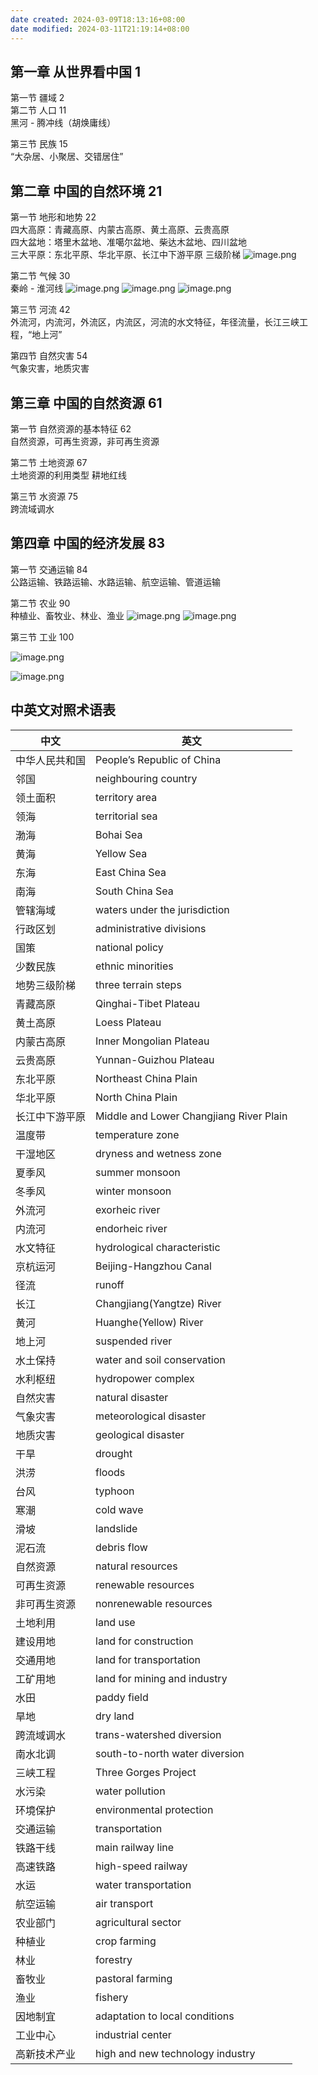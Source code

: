 ```yaml
---
date created: 2024-03-09T18:13:16+08:00
date modified: 2024-03-11T21:19:14+08:00
---
```


## 第一章 从世界看中国 1  

第一节 疆域 2  
第二节 人口 11  
黑河 - 腾冲线（胡焕庸线）

第三节 民族 15  
“大杂居、小聚居、交错居住”

## 第二章 中国的自然环境 21  

第一节 地形和地势 22  
四大高原：青藏高原、内蒙古高原、黄土高原、云贵高原  
四大盆地：塔里木盆地、准噶尔盆地、柴达木盆地、四川盆地  
三大平原：东北平原、华北平原、长江中下游平原
三级阶梯
![image.png](https://pictures-1323793543.cos.ap-nanjing.myqcloud.com/pics/20240309230459.png)

第二节 气候 30  
秦岭 - 淮河线
![image.png](https://pictures-1323793543.cos.ap-nanjing.myqcloud.com/pics/20240309230751.png)
![image.png](https://pictures-1323793543.cos.ap-nanjing.myqcloud.com/pics/20240309231409.png)
![image.png](https://pictures-1323793543.cos.ap-nanjing.myqcloud.com/pics/20240309231529.png)

第三节 河流 42  
外流河，内流河，外流区，内流区，河流的水文特征，年径流量，长江三峡工程，“地上河”

第四节 自然灾害 54  
气象灾害，地质灾害

## 第三章 中国的自然资源 61

第一节 自然资源的基本特征 62  
自然资源，可再生资源，非可再生资源

第二节 土地资源 67  
土地资源的利用类型
耕地红线

第三节 水资源 75  
跨流域调水

## 第四章 中国的经济发展 83

第一节 交通运输 84  
公路运输、铁路运输、水路运输、航空运输、管道运输

第二节 农业 90  
种植业、畜牧业、林业、渔业
![image.png](https://pictures-1323793543.cos.ap-nanjing.myqcloud.com/pics/20240311205558.png)
![image.png](https://pictures-1323793543.cos.ap-nanjing.myqcloud.com/pics/20240311205825.png)

第三节 工业 100

![image.png](https://pictures-1323793543.cos.ap-nanjing.myqcloud.com/pics/20240311205951.png)

![image.png](https://pictures-1323793543.cos.ap-nanjing.myqcloud.com/pics/20240311210053.png)

## 中英文对照术语表

| **中文**  | **英文**                                  |
| ------- | --------------------------------------- |
| 中华人民共和国 | People’s Republic of China              |
| 邻国      | neighbouring country                    |
| 领土面积    | territory area                          |
| 领海      | territorial sea                         |
| 渤海      | Bohai Sea                               |
| 黄海      | Yellow Sea                              |
| 东海      | East China Sea                          |
| 南海      | South China Sea                         |
| 管辖海域    | waters under the jurisdiction           |
| 行政区划    | administrative divisions                |
| 国策      | national policy                         |
| 少数民族    | ethnic minorities                       |
| 地势三级阶梯  | three terrain steps                     |
| 青藏高原    | Qinghai-Tibet Plateau                   |
| 黄土高原    | Loess Plateau                           |
| 内蒙古高原   | Inner Mongolian Plateau                 |
| 云贵高原    | Yunnan-Guizhou Plateau                  |
| 东北平原    | Northeast China Plain                   |
| 华北平原    | North China Plain                       |
| 长江中下游平原 | Middle and Lower Changjiang River Plain |
| 温度带     | temperature zone                        |
| 干湿地区    | dryness and wetness zone                |
| 夏季风     | summer monsoon                          |
| 冬季风     | winter monsoon                          |
| 外流河     | exorheic river                          |
| 内流河     | endorheic river                         |
| 水文特征    | hydrological characteristic             |
| 京杭运河    | Beijing-Hangzhou Canal                  |
| 径流      | runoff                                  |
| 长江      | Changjiang(Yangtze) River               |
| 黄河      | Huanghe(Yellow) River                   |
| 地上河     | suspended river                         |
| 水土保持    | water and soil conservation             |
| 水利枢纽    | hydropower complex                      |
| 自然灾害    | natural disaster                        |
| 气象灾害    | meteorological disaster                 |
| 地质灾害    | geological disaster                     |
| 干旱      | drought                                 |
| 洪涝      | floods                                  |
| 台风      | typhoon                                 |
| 寒潮      | cold wave                               |
| 滑坡      | landslide                               |
| 泥石流     | debris flow                             |
| 自然资源    | natural resources                       |
| 可再生资源   | renewable resources                     |
| 非可再生资源  | nonrenewable resources                  |
| 土地利用    | land use                                |
| 建设用地    | land for construction                   |
| 交通用地    | land for transportation                 |
| 工矿用地    | land for mining and industry            |
| 水田      | paddy field                             |
| 旱地      | dry land                                |
| 跨流域调水   | trans-watershed diversion               |
| 南水北调    | south-to-north water diversion          |
| 三峡工程    | Three Gorges Project                    |
| 水污染     | water pollution                         |
| 环境保护    | environmental protection                |
| 交通运输    | transportation                          |
| 铁路干线    | main railway line                       |
| 高速铁路    | high-speed railway                      |
| 水运      | water transportation                    |
| 航空运输    | air transport                           |
| 农业部门    | agricultural sector                     |
| 种植业     | crop farming                            |
| 林业      | forestry                                |
| 畜牧业     | pastoral farming                        |
| 渔业      | fishery                                 |
| 因地制宜    | adaptation to local conditions          |
| 工业中心    | industrial center                       |
| 高新技术产业  | high and new technology industry        |
